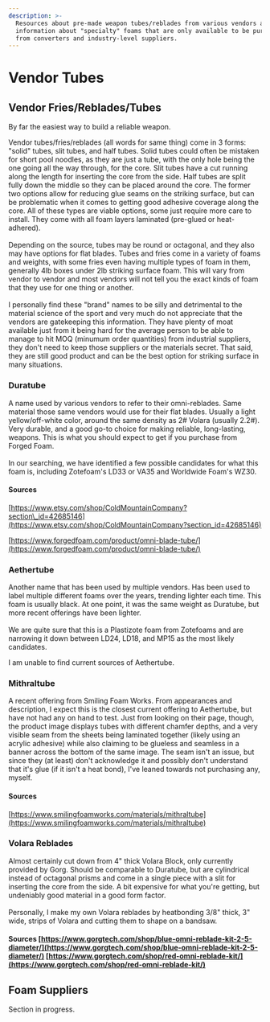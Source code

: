 ```yaml
---
description: >-
  Resources about pre-made weapon tubes/reblades from various vendors as well as
  information about "specialty" foams that are only available to be purchased
  from converters and industry-level suppliers.
---
```


# Vendor Tubes

## Vendor Fries/Reblades/Tubes

By far the easiest way to build a reliable weapon.&#x20;

Vendor tubes/fries/reblades (all words for same thing) come in 3 forms: "solid" tubes, slit tubes, and half tubes. Solid tubes could often be mistaken for short pool noodles, as they are just a tube, with the only hole being the one going all the way through, for the core. Slit tubes have a cut running along the length for inserting the core from the side. Half tubes are split fully down the middle so they can be placed around the core. The former two options allow for reducing glue seams on the striking surface, but can be problematic when it comes to getting good adhesive coverage along the core. All of these types are viable options, some just require more care to install.  They come with all foam layers laminated (pre-glued or heat-adhered). \
\
Depending on the source, tubes may be round or octagonal, and they also may have options for flat blades. Tubes and fries come in a variety of foams and weights, with some fries even having multiple types of foam in them, generally 4lb boxes under 2lb striking surface foam. This will vary from vendor to vendor and most vendors will not tell you the exact kinds of foam that they use for one thing or another. \
\
I personally find these "brand" names to be silly and detrimental to the material science of the sport and very much do not appreciate that the vendors are gatekeeping this information. They have plenty of moat available just from it being hard for the average person to be able to manage to hit MOQ (minumum order quantities) from industrial suppliers, they don't need to keep those suppliers or the materials secret. That said, they are still good product and can be the best option for striking surface in many situations.

### Duratube

A name used by various vendors to refer to their omni-reblades. Same material those same vendors would use for their flat blades. Usually a light yellow/off-white color, around the same density as 2# Volara (usually 2.2#). Very durable, and a good go-to choice for making reliable, long-lasting, weapons. This is what you should expect to get if you purchase from Forged Foam.\
\
In our searching, we have identified a few possible candidates for what this foam is, including Zotefoam's LD33 or VA35 and Worldwide Foam's WZ30.&#x20;

#### Sources

[https://www.etsy.com/shop/ColdMountainCompany?section\_id=42685146](https://www.etsy.com/shop/ColdMountainCompany?section_id=42685146)

[https://www.forgedfoam.com/product/omni-blade-tube/](https://www.forgedfoam.com/product/omni-blade-tube/)

### Aethertube

Another name that has been used by multiple vendors. Has been used to label multiple different foams over the years, trending lighter each time. This foam is usually black. At one point, it was the same weight as Duratube, but more recent offerings have been lighter.\
\
We are quite sure that this is a Plastizote foam from Zotefoams and are narrowing it down between LD24, LD18, and MP15 as the most likely candidates.

I am unable to find current sources of Aethertube.

### Mithraltube

A recent offering from Smiling Foam Works. From appearances and description, I expect this is the closest current offering to Aethertube, but have not had any on hand to test. Just from looking on their page, though, the product image displays tubes with different chamfer depths, and a very visible seam from the sheets being laminated together (likely using an acrylic adhesive) while also claiming to be glueless and seamless in a banner across the bottom of the same image. The seam isn't an issue, but since they (at least) don't acknowledge it and possibly don't understand that it's glue (if it isn't a heat bond), I've leaned towards not purchasing any, myself.

#### Sources

[https://www.smilingfoamworks.com/materials/mithraltube](https://www.smilingfoamworks.com/materials/mithraltube)

### Volara Reblades

Almost certainly cut down from 4" thick Volara Block, only currently provided by Gorg. Should be comparable to Duratube, but are cylindrical instead of octagonal prisms and come in a single piece with a slit for inserting the core from the side. A bit expensive for what you're getting, but undeniably good material in a good form factor.\
\
Personally, I make my own Volara reblades by heatbonding 3/8" thick, 3" wide, strips of Volara and cutting them to shape on a bandsaw.

#### Sources  [https://www.gorgtech.com/shop/blue-omni-reblade-kit-2-5-diameter/](https://www.gorgtech.com/shop/blue-omni-reblade-kit-2-5-diameter/) [https://www.gorgtech.com/shop/red-omni-reblade-kit/](https://www.gorgtech.com/shop/red-omni-reblade-kit/)

## Foam Suppliers

Section in progress.

## &#x20;

